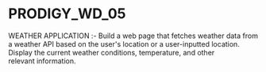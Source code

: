 # PRODIGY_WD_05
WEATHER APPLICATION :- 
Build a web page that fetches weather data from a weather API based on the user's location or a user-inputted location. Display the current weather conditions, temperature, and other relevant information.
